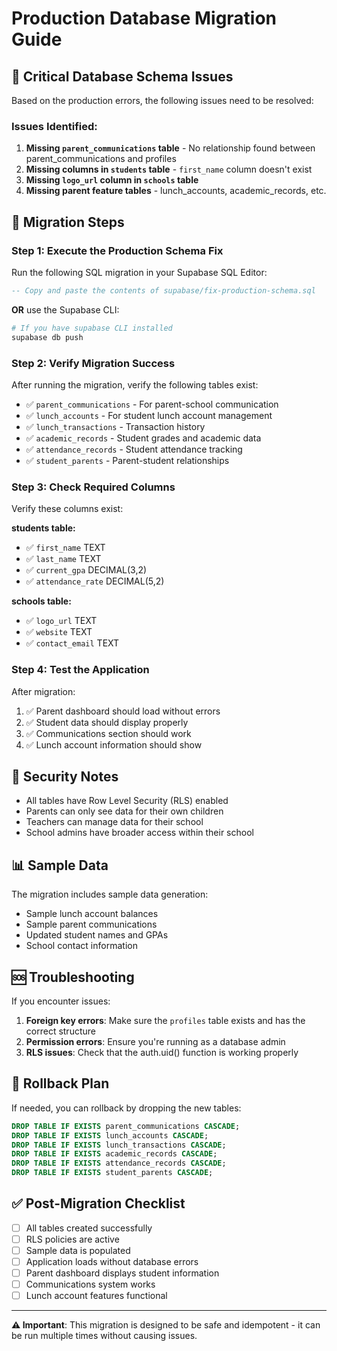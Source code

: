 # Production Database Migration Guide

## 🚨 Critical Database Schema Issues

Based on the production errors, the following issues need to be resolved:

### Issues Identified:
1. **Missing `parent_communications` table** - No relationship found between parent_communications and profiles
2. **Missing columns in `students` table** - `first_name` column doesn't exist  
3. **Missing `logo_url` column in `schools` table**
4. **Missing parent feature tables** - lunch_accounts, academic_records, etc.

## 🔧 Migration Steps

### Step 1: Execute the Production Schema Fix

Run the following SQL migration in your Supabase SQL Editor:

```sql
-- Copy and paste the contents of supabase/fix-production-schema.sql
```

**OR** use the Supabase CLI:

```bash
# If you have supabase CLI installed
supabase db push
```

### Step 2: Verify Migration Success

After running the migration, verify the following tables exist:

- ✅ `parent_communications` - For parent-school communication
- ✅ `lunch_accounts` - For student lunch account management  
- ✅ `lunch_transactions` - Transaction history
- ✅ `academic_records` - Student grades and academic data
- ✅ `attendance_records` - Student attendance tracking
- ✅ `student_parents` - Parent-student relationships

### Step 3: Check Required Columns

Verify these columns exist:

**students table:**
- ✅ `first_name` TEXT
- ✅ `last_name` TEXT  
- ✅ `current_gpa` DECIMAL(3,2)
- ✅ `attendance_rate` DECIMAL(5,2)

**schools table:**
- ✅ `logo_url` TEXT
- ✅ `website` TEXT
- ✅ `contact_email` TEXT

### Step 4: Test the Application

After migration:
1. ✅ Parent dashboard should load without errors
2. ✅ Student data should display properly
3. ✅ Communications section should work
4. ✅ Lunch account information should show

## 🔐 Security Notes

- All tables have Row Level Security (RLS) enabled
- Parents can only see data for their own children
- Teachers can manage data for their school
- School admins have broader access within their school

## 📊 Sample Data

The migration includes sample data generation:
- Sample lunch account balances
- Sample parent communications
- Updated student names and GPAs
- School contact information

## 🆘 Troubleshooting

If you encounter issues:

1. **Foreign key errors**: Make sure the `profiles` table exists and has the correct structure
2. **Permission errors**: Ensure you're running as a database admin
3. **RLS issues**: Check that the auth.uid() function is working properly

## 🔄 Rollback Plan

If needed, you can rollback by dropping the new tables:

```sql
DROP TABLE IF EXISTS parent_communications CASCADE;
DROP TABLE IF EXISTS lunch_accounts CASCADE;
DROP TABLE IF EXISTS lunch_transactions CASCADE;
DROP TABLE IF EXISTS academic_records CASCADE;
DROP TABLE IF EXISTS attendance_records CASCADE;
DROP TABLE IF EXISTS student_parents CASCADE;
```

## ✅ Post-Migration Checklist

- [ ] All tables created successfully
- [ ] RLS policies are active
- [ ] Sample data is populated
- [ ] Application loads without database errors
- [ ] Parent dashboard displays student information
- [ ] Communications system works
- [ ] Lunch account features functional

---

**⚠️ Important**: This migration is designed to be safe and idempotent - it can be run multiple times without causing issues.